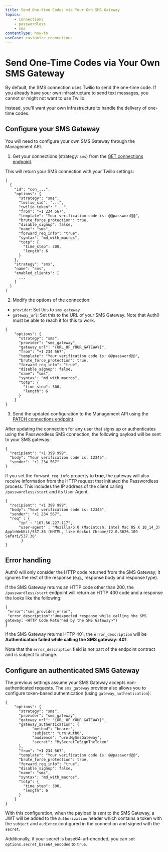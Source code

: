```yaml
---
title: Send One-time Codes via Your Own SMS Gateway
topics:
    - connections
    - passwordless
    - sms
contentType: how-to
useCase: customize-connections
---
```

# Send One-Time Codes via Your Own SMS Gateway

By default, the SMS connection uses Twilio to send the one-time code. If you already have your own infrastructure to send text messages, you cannot or might not want to use Twilio.

Instead, you'll want your own infrastructure to handle the delivery of one-time codes.

## Configure your SMS Gateway

You will need to configure your own SMS Gateway through the Management API. 

1. Get your connections (strategy: `sms`) from the [GET connections endpoint](/api/v2#!/Connections/get_connections).

This will return your SMS connection with your Twilio settings:

```
[
  {
    "id": "con_...",
    "options": {
      "strategy": "sms",
      "twilio_sid": "...",
      "twilio_token": "...",
      "from": "+1 234 567",
      "template": "Your verification code is: @@password@@",
      "brute_force_protection": true,
      "disable_signup": false,
      "name": "sms",
      "forward_req_info": "true",
      "syntax": "md_with_macros",
      "totp": {
        "time_step": 300,
        "length": 6
      }
    },
    "strategy": "sms",
    "name": "sms",
    "enabled_clients": [
      ...
    ]
  }
]
```

2. Modify the options of the connection:

 - `provider`: Set this to `sms_gateway`
 - `gateway_url`: Set this to the URL of your SMS Gateway. Note that Auth0 must be able to reach it for this to work.

```
{
    "options": {
      "strategy": "sms",
      "provider": "sms_gateway",
      "gateway_url": "{URL_OF_YOUR_GATEWAY}",
      "from": "+1 234 567",
      "template": "Your verification code is: @@password@@",
      "brute_force_protection": true,
      "forward_req_info": "true",
      "disable_signup": false,
      "name": "sms",
      "syntax": "md_with_macros",
      "totp": {
        "time_step": 300,
        "length": 6
      }
    }
}
```

3. Send the updated configuration to the Management API using the [PATCH connections endpoint](/api/v2#!/Connections/patch_connections_by_id).

After updating the connection for any user that signs up or authenticates using the Passwordless SMS connection, the following payload will be sent to your SMS gateway:

```
{
  "recipient": "+1 399 999",
  "body": "Your verification code is: 12345",
  "sender": "+1 234 567"
}
```

If you set the `forward_req_info` property to **true**, the gateway will also receive information from the HTTP request that initiated the Passwordless process. This includes the IP address of the client calling `/passwordless/start` and its User Agent.

```
{
  "recipient": "+1 399 999",
  "body": "Your verification code is: 12345",
  "sender": "+1 234 567",
  "req" : { 
      "ip" : "167.56.227.117",
      "user-agent" : "Mozilla/5.0 (Macintosh; Intel Mac OS X 10_14_3) AppleWebKit/537.36 (KHTML, like Gecko) Chrome/72.0.3626.109 Safari/537.36" 
       }
}
```

## Error handling

Auth0 will only consider the HTTP code returned from the SMS Gateway; it ignores the rest of the response (e.g., response body and response type).

If the SMS Gateway returns an HTTP code other than 200, the `/passwordless/start` endpoint will return an HTTP 400 code and a response the looks like the following:

```
{
 "error":"sms_provider_error",
 "error_description":"Unexpected response while calling the SMS gateway: <HTTP Code Returned by the SMS Gateway>"}
}
```

If the SMS Gateway returns HTTP 401, the `error_description` will be **Authentication failed while calling the SMS gateway: 401**.

Note that the `error_description` field is not part of the endpoint contract and is subject to change. 

## Configure an authenticated SMS Gateway

The previous settings assume your SMS Gateway accepts non-authenticated requests. The `sms_gateway` provider also allows you to configure token-based authentication (using `gateway_authentication`):

```
{
    "options": {
      "strategy": "sms",
      "provider": "sms_gateway",
      "gateway_url": "{URL_OF_YOUR_GATEWAY}",
      "gateway_authentication": {
            "method": "bearer",
            "subject": "urn:Auth0",
            "audience": "urn:MySmsGateway",
            "secret": "MySecretToSignTheToken"
      },
      "from": "+1 234 567",
      "template": "Your verification code is: @@password@@",
      "brute_force_protection": true,
      "forward_req_info": "true",
      "disable_signup": false,
      "name": "sms",
      "syntax": "md_with_macros",
      "totp": {
        "time_step": 300,
        "length": 6
      }
    }
}
```

With this configuration, when the payload is sent to the SMS Gateway, a JWT will be added to the `Authorization` header which contains a token with the `subject` and `audience` configured in the connection and signed with the `secret`.

Additionally, if your secret is base64-url-encoded, you can set `options.secret_base64_encoded` to `true`.
